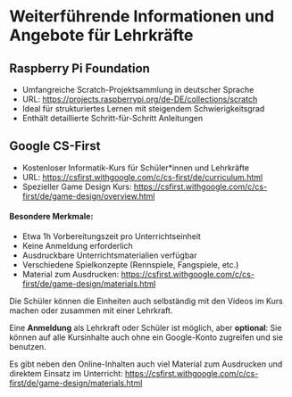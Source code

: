 

# Weiterführende Informationen und Angebote für Lehrkräfte

## Raspberry Pi Foundation

- Umfangreiche Scratch-Projektsammlung in deutscher Sprache
- URL: https://projects.raspberrypi.org/de-DE/collections/scratch
- Ideal für strukturiertes Lernen mit steigendem Schwierigkeitsgrad
- Enthält detaillierte Schritt-für-Schritt Anleitungen

## Google CS-First

- Kostenloser Informatik-Kurs für Schüler*innen und Lehrkräfte
- URL: https://csfirst.withgoogle.com/c/cs-first/de/curriculum.html
- Spezieller Game Design Kurs: https://csfirst.withgoogle.com/c/cs-first/de/game-design/overview.html

#### Besondere Merkmale:

- Etwa 1h Vorbereitungszeit pro Unterrichtseinheit
- Keine Anmeldung erforderlich
- Ausdruckbare Unterrichtsmaterialien verfügbar
- Verschiedene Spielkonzepte (Rennspiele, Fangspiele, etc.)
- Material zum Ausdrucken: https://csfirst.withgoogle.com/c/cs-first/de/game-design/materials.html

Die Schüler können die Einheiten auch selbständig mit den Videos im Kurs machen oder zusammen mit einer Lehrkraft.

Eine **Anmeldung** als Lehrkraft oder Schüler ist möglich, aber **optional**: Sie können auf alle Kursinhalte auch ohne ein Google-Konto zugreifen und sie benutzen.

Es gibt neben den Online-Inhalten auch viel Material zum Ausdrucken und direktem Einsatz im Unterricht: https://csfirst.withgoogle.com/c/cs-first/de/game-design/materials.html 